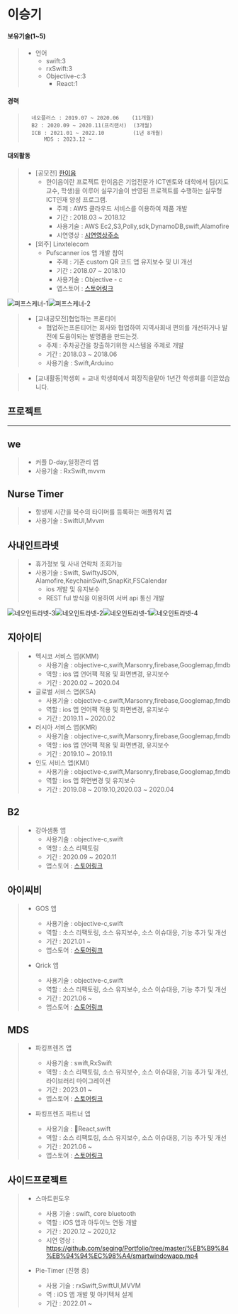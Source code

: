 이승기
=====
 #### 보유기술(1~5)
>	+ 언어	
>		* swift:3
>		* rxSwift:3
>		* Objective-c:3
>	        * React:1	


  #### 경력
>	    네오플러스 : 2019.07 ~ 2020.06    (11개월)
>	    B2 : 2020.09 ~ 2020.11(프리랜서)  (3개월)
>	    ICB : 2021.01 ~ 2022.10         (1년 8개월)
>           MDS : 2023.12 ~


 #### 대외활동

>	* [공모전] [한이음](https://www.hanium.or.kr/portal/index.do "한이음홈페이지")			
>		+ 한이음이란 프로젝트 한이음은 기업전문가 ICT멘토와 대학에서 팀(지도교수, 학생)을 이루어 실무기술이 반영된 프로젝트를 수행하는 실무형 ICT인재 양성 프로그램.   
>			+ 주제 : AWS 클라우드 서비스를 이용하여 제품 개발
>			+ 기간 : 2018.03 ~ 2018.12
>			+ 사용기술 : AWS Ec2,S3,Polly,sdk,DynamoDB,swift,Alamofire
>			+ 시연영상 : [시연영상주소](https://www.youtube.com/watch?v=cranY6sji4g&feature=youtu.be "한이음 제품시연영상")
>	* [외주] Linxtelecom
>		+ Pufscanner ios 앱 개발 참여
>			+ 주제 : 기존 custom QR 코드 앱 유지보수 및 UI 개선
>			+ 기간 : 2018.07 ~ 2018.10
>			+ 사용기술 : Objective - c
>			+ 앱스토어 : [스토어링크](https://itunes.apple.com/kr/app/pufscanner/id1084263211?mt=8)
>
>
![퍼프스케너-1](https://github.com/seging/Portfolio/blob/master/image/%ED%8D%BC%ED%94%84%EC%8A%A4%EC%BC%80%EB%84%88-1.jpg)![퍼프스케너-2](https://github.com/seging/Portfolio/blob/master/image/%ED%8D%BC%ED%94%84%EC%8A%A4%EC%BC%80%EB%84%88-2.jpg)

>	* [교내공모전]협업하는 프론티어
>		+ 협업하는프론티어는 회사와 협업하여 지역사회내 편의를 개선하거나 발전에 도움이되는 발명품을 만드는것.   
>		+ 주제 : 주차공간을 창출하기위한 시스템을 주제로 개발
>		+ 기간 : 2018.03 ~ 2018.06
>		+ 사용기술 : Swift,Arduino

>	* [교내활동]학생회
		+ 교내 학생회에서 회장직을맡아 1년간 학생회를 이끌었습니다.


프로젝트
-------

***

## we
>
> + 커플 D-day,일정관리 앱
> + 사용기술 : RxSwift,mvvm
>  

## Nurse Timer
>
> + 항생제 시간을 복수의 타이머를 등록하는 애플워치 앱
> + 사용기술 : SwiftUI,Mvvm
>

## 사내인트라넷
>
>	+ 휴가정보 및 사내 연락처 조회가능
>	+ 사용기술 : Swift, SwiftyJSON, Alamofire,KeychainSwift,SnapKit,FSCalendar
>		+ ios 개발 및 유지보수
>		+ REST ful 방식을 이용하여 서버 api 통신 개발
>
![네오인트라넷-3](https://github.com/seging/Portfolio/blob/master/image/%EB%84%A4%EC%98%A4%EC%9D%B8%ED%8A%B8%EB%9D%BC%EB%84%B7-3.jpg)![네오인트라넷-2](https://github.com/seging/Portfolio/blob/master/image/%EB%84%A4%EC%98%A4%EC%9D%B8%ED%8A%B8%EB%9D%BC%EB%84%B7-2.jpg)![네오인트라넷-1](https://github.com/seging/Portfolio/blob/master/image/%EB%84%A4%EC%98%A4%EC%9D%B8%ED%8A%B8%EB%9D%BC%EB%84%B7-1.jpg)![네오인트라넷-4](https://github.com/seging/Portfolio/blob/master/image/%EB%84%A4%EC%98%A4%EC%9D%B8%ED%8A%B8%EB%9D%BC%EB%84%B7-4.jpg)


## 지아이티
>
>	+ 멕시코 서비스 앱(KMM)
>		+ 사용기술 : objective-c,swift,Marsonry,firebase,Googlemap,fmdb
>		+ 역할 : ios 앱 언어팩 적용 및 화면변경, 유지보수
>		+ 기간 : 2020.02 ~ 2020.04
>	+ 글로벌 서비스 앱(KSA)
>		+ 사용기술 : objective-c,swift,Marsonry,firebase,Googlemap,fmdb
>		+ 역할 : ios 앱 언어팩 적용 및 화면변경, 유지보수
>		+ 기간 : 2019.11 ~ 2020.02
>	+ 러시아 서비스 앱(KMR)
>		+ 사용기술 : objective-c,swift,Marsonry,firebase,Googlemap,fmdb
>		+ 역할 : ios 앱 언어팩 적용 및 화면변경, 유지보수
>		+ 기간 : 2019.10 ~ 2019.11
>	+ 인도 서비스 앱(KMI)
>		+ 사용기술 : objective-c,swift,Marsonry,firebase,Googlemap,fmdb
>		+ 역할 : ios 앱 화면변경 및 유지보수
>		+ 기간 : 2019.08 ~ 2019.10,2020.03 ~ 2020.04


## B2
>
>	+ 강아샘통 앱
>		+ 사용기술 : objective-c,swift
>		+ 역할 : 소스 리팩토링
>		+ 기간 : 2020.09 ~ 2020.11
>		+ 앱스토어 : [스토어링크](https://apps.apple.com/kr/app/%EA%B0%95%EC%95%84%EC%83%98%ED%86%B5/id1295938279)


## 아이씨비
>
>	+ GOS 앱
>		+ 사용기술 : objective-c,swift
>		+ 역할 : 소스 리팩토링, 소스 유지보수, 소스 이슈대응, 기능 추가 및 개선
>		+ 기간 : 2021.01 ~ 
>		+ 앱스토어 : [스토어링크](https://apps.apple.com/kr/app/gos/id1509217154)
>
>	+ Qrick 앱
>		+ 사용기술 : objective-c,swift
>		+ 역할 : 소스 리팩토링, 소스 유지보수, 소스 이슈대응, 기능 추가 및 개선
>		+ 기간 : 2021.06 ~
>		+ 앱스토어 : [스토어링크](https://apps.apple.com/us/app/qrick/id1331822769)

## MDS
>
>	+ 파킹프렌즈 앱
>		+ 사용기술 : swift,RxSwift
>		+ 역할 : 소스 리팩토링, 소스 유지보수, 소스 이슈대응, 기능 추가 및 개선,라이브러리 마이그레이션
>		+ 기간 : 2023.01 ~ 
>		+ 앱스토어 : [스토어링크](https://apps.apple.com/us/app/%ED%8C%8C%ED%82%B9%ED%94%84%EB%A0%8C%EC%A6%88/id1437488741)
>
>	+ 파킹프렌즈 파트너 앱
>		+ 사용기술 : React,swift
>		+ 역할 : 소스 리팩토링, 소스 유지보수, 소스 이슈대응, 기능 추가 및 개선
>		+ 기간 : 2021.06 ~
>		+ 앱스토어 : [스토어링크](https://apps.apple.com/us/app/%ED%8C%8C%ED%82%B9%ED%94%84%EB%A0%8C%EC%A6%88-%ED%8C%8C%ED%8A%B8%EB%84%88/id1456976566)

사이드프로젝트
-------    
>
>	+ 스마트윈도우
>		+ 사용 기술 : swift, core bluetooth
>		+ 역할 : iOS 앱과 아두이노 연동 개발
>		+ 기간 : 2020.12 ~ 2020,12
>	 	+ 시연 영상 : https://github.com/seging/Portfolio/tree/master/%EB%B9%84%EB%94%94%EC%98%A4/smartwindowapp.mp4
>
>	+ Pie-Timer (진행 중)
>		+ 사용 기술 : rxSwift,SwiftUI,MVVM
>		+ 역 : iOS 앱 개발 및 아키텍처 설계
>		+ 기간 : 2022.01 ~
